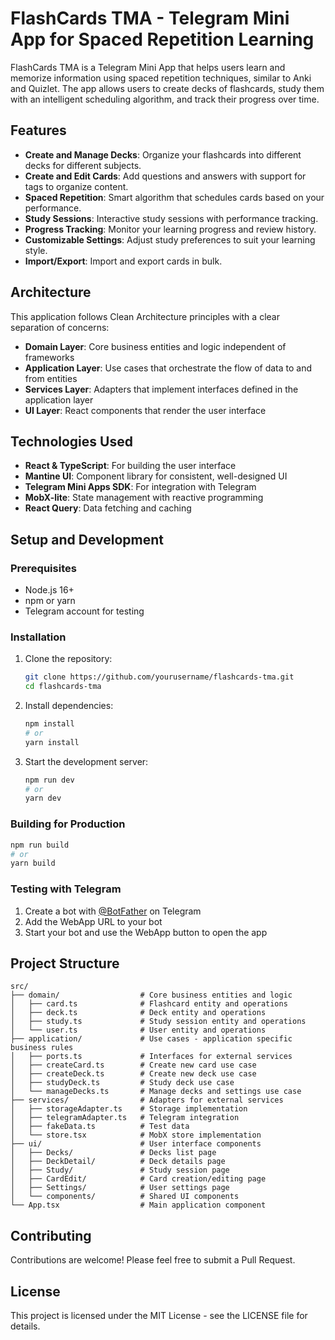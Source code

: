 # FlashCards TMA - Telegram Mini App for Spaced Repetition Learning

FlashCards TMA is a Telegram Mini App that helps users learn and memorize information using spaced repetition techniques, similar to Anki and Quizlet. The app allows users to create decks of flashcards, study them with an intelligent scheduling algorithm, and track their progress over time.

## Features

- **Create and Manage Decks**: Organize your flashcards into different decks for different subjects.
- **Create and Edit Cards**: Add questions and answers with support for tags to organize content.
- **Spaced Repetition**: Smart algorithm that schedules cards based on your performance.
- **Study Sessions**: Interactive study sessions with performance tracking.
- **Progress Tracking**: Monitor your learning progress and review history.
- **Customizable Settings**: Adjust study preferences to suit your learning style.
- **Import/Export**: Import and export cards in bulk.

## Architecture

This application follows Clean Architecture principles with a clear separation of concerns:

- **Domain Layer**: Core business entities and logic independent of frameworks
- **Application Layer**: Use cases that orchestrate the flow of data to and from entities
- **Services Layer**: Adapters that implement interfaces defined in the application layer
- **UI Layer**: React components that render the user interface

## Technologies Used

- **React & TypeScript**: For building the user interface
- **Mantine UI**: Component library for consistent, well-designed UI
- **Telegram Mini Apps SDK**: For integration with Telegram
- **MobX-lite**: State management with reactive programming
- **React Query**: Data fetching and caching

## Setup and Development

### Prerequisites

- Node.js 16+
- npm or yarn
- Telegram account for testing

### Installation

1. Clone the repository:

   ```bash
   git clone https://github.com/yourusername/flashcards-tma.git
   cd flashcards-tma
   ```

2. Install dependencies:

   ```bash
   npm install
   # or
   yarn install
   ```

3. Start the development server:
   ```bash
   npm run dev
   # or
   yarn dev
   ```

### Building for Production

```bash
npm run build
# or
yarn build
```

### Testing with Telegram

1. Create a bot with [@BotFather](https://t.me/BotFather) on Telegram
2. Add the WebApp URL to your bot
3. Start your bot and use the WebApp button to open the app

## Project Structure

```
src/
├── domain/                  # Core business entities and logic
│   ├── card.ts              # Flashcard entity and operations
│   ├── deck.ts              # Deck entity and operations
│   ├── study.ts             # Study session entity and operations
│   └── user.ts              # User entity and operations
├── application/             # Use cases - application specific business rules
│   ├── ports.ts             # Interfaces for external services
│   ├── createCard.ts        # Create new card use case
│   ├── createDeck.ts        # Create new deck use case
│   ├── studyDeck.ts         # Study deck use case
│   └── manageDecks.ts       # Manage decks and settings use case
├── services/                # Adapters for external services
│   ├── storageAdapter.ts    # Storage implementation
│   ├── telegramAdapter.ts   # Telegram integration
│   ├── fakeData.ts          # Test data
│   └── store.tsx            # MobX store implementation
├── ui/                      # User interface components
│   ├── Decks/               # Decks list page
│   ├── DeckDetail/          # Deck details page
│   ├── Study/               # Study session page
│   ├── CardEdit/            # Card creation/editing page
│   ├── Settings/            # User settings page
│   └── components/          # Shared UI components
└── App.tsx                  # Main application component
```

## Contributing

Contributions are welcome! Please feel free to submit a Pull Request.

## License

This project is licensed under the MIT License - see the LICENSE file for details.
